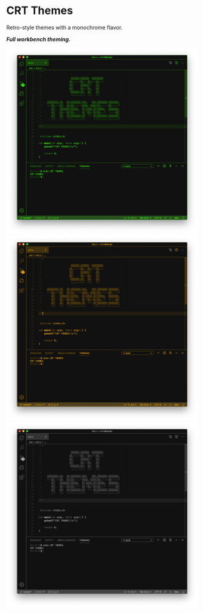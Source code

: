 # CRT Themes

Retro-style themes with a monochrome flavor.

***Full workbench theming.***

![Green](media/green.png)
![Amber](media/amber.png)
![Gray](media/gray.png)
